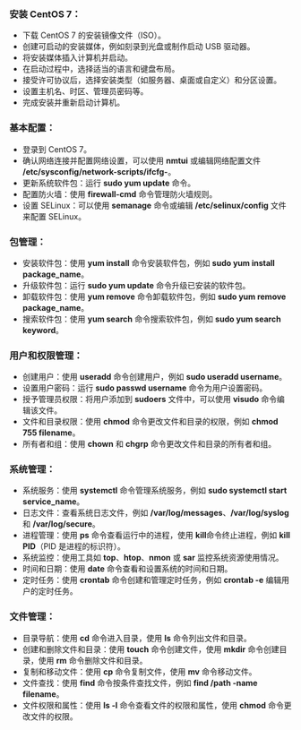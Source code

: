 ### 安装 CentOS 7：
   - 下载 CentOS 7 的安装镜像文件（ISO）。
   - 创建可启动的安装媒体，例如刻录到光盘或制作启动 USB 驱动器。
   - 将安装媒体插入计算机并启动。
   - 在启动过程中，选择适当的语言和键盘布局。
   - 接受许可协议后，选择安装类型（如服务器、桌面或自定义）和分区设置。
   - 设置主机名、时区、管理员密码等。
   - 完成安装并重新启动计算机。
### 基本配置：

   - 登录到 CentOS 7。
   - 确认网络连接并配置网络设置，可以使用 **nmtui** 或编辑网络配置文件 **/etc/sysconfig/network-scripts/ifcfg-<interface>**。
   - 更新系统软件包：运行 **sudo yum update** 命令。
   - 配置防火墙：使用 **firewall-cmd** 命令管理防火墙规则。
   - 设置 SELinux：可以使用 **semanage** 命令或编辑 **/etc/selinux/config** 文件来配置 SELinux。
### 包管理：

   - 安装软件包：使用 **yum install** 命令安装软件包，例如 **sudo yum install package_name**。
   - 升级软件包：运行 **sudo yum update** 命令升级已安装的软件包。
   - 卸载软件包：使用 **yum remove** 命令卸载软件包，例如 **sudo yum remove package_name**。
   - 搜索软件包：使用 **yum search** 命令搜索软件包，例如 **sudo yum search keyword**。
### 用户和权限管理：

   - 创建用户：使用 **useradd** 命令创建用户，例如 **sudo useradd username**。
   - 设置用户密码：运行 **sudo passwd username** 命令为用户设置密码。
   - 授予管理员权限：将用户添加到 **sudoers** 文件中，可以使用 **visudo** 命令编辑该文件。
   - 文件和目录权限：使用 **chmod** 命令更改文件和目录的权限，例如 **chmod 755 filename**。
   - 所有者和组：使用 **chown** 和 **chgrp** 命令更改文件和目录的所有者和组。
### 系统管理：

   - 系统服务：使用 **systemctl** 命令管理系统服务，例如 **sudo systemctl start service_name**。
   - 日志文件：查看系统日志文件，例如 **/var/log/messages**、**/var/log/syslog** 和 **/var/log/secure**。
   - 进程管理：使用 **ps** 命令查看运行中的进程，使用 **kill**命令终止进程，例如 **kill PID**（PID 是进程的标识符）。
   - 系统监控：使用工具如 **top**、**htop**、**nmon** 或 **sar** 监控系统资源使用情况。
   - 时间和日期：使用 **date** 命令查看和设置系统的时间和日期。
   - 定时任务：使用 **crontab** 命令创建和管理定时任务，例如 **crontab -e** 编辑用户的定时任务。
### 文件管理：

   - 目录导航：使用 **cd** 命令进入目录，使用 **ls** 命令列出文件和目录。
   - 创建和删除文件和目录：使用 **touch** 命令创建文件，使用 **mkdir** 命令创建目录，使用 **rm** 命令删除文件和目录。
   - 复制和移动文件：使用 **cp** 命令复制文件，使用 **mv** 命令移动文件。
   - 文件查找：使用 **find** 命令按条件查找文件，例如 **find /path -name filename**。
   - 文件权限和属性：使用 **ls -l** 命令查看文件的权限和属性，使用 **chmod** 命令更改文件的权限。
